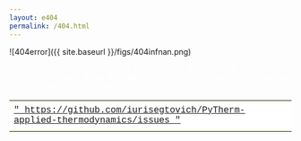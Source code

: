 ```yaml
---
layout: e404
permalink: /404.html
---
```


![404error]({{ site.baseurl }}/figs/404infnan.png)

 <font face="courier" color="white">Sorry, we could not find the page you are trying to access. </font><br>
 <font face="courier" color="white">If you got here from a broken link, please open an issue on our GitHub project page at  </font><br>

<table>
  <tr bgcolor="#FFFFF"><td>   </td></tr>
  <tr bgcolor="#FFFFFF"><td>
 <font face="courier" color="black"><a href="https://github.com/iurisegtovich/PyTherm-applied-thermodynamics/issues">"   https://github.com/iurisegtovich/PyTherm-applied-thermodynamics/issues   "</a></font> 
</td></tr>
  <tr bgcolor="#FFFFF"><td>   </td></tr>
</table>
